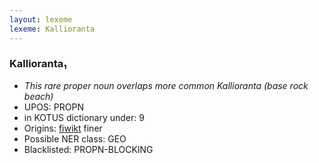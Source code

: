 ```yaml
---
layout: lexeme
lexeme: Kallioranta
---
```


###  Kallioranta₁

* _This rare proper noun overlaps more common *Kallioranta* (base rock beach)_
* UPOS:  PROPN
* in KOTUS dictionary under:  9
* Origins: [fiwikt](https://fi.wiktionary.org/wiki/Kallioranta) finer 
* Possible NER class:  GEO
* Blacklisted:  PROPN-BLOCKING


